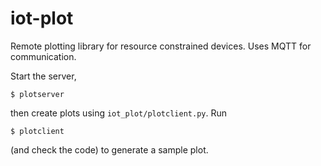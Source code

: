 # iot-plot
Remote plotting library for resource constrained devices. Uses MQTT for communication.

Start the server,

```
$ plotserver
```

then create plots using `iot_plot/plotclient.py`. Run

```
$ plotclient
```

(and check the code) to generate a sample plot.